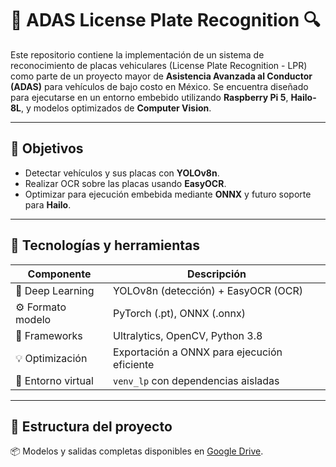 # 🚗 ADAS License Plate Recognition 🔍

Este repositorio contiene la implementación de un sistema de reconocimiento de placas vehiculares (License Plate Recognition - LPR) como parte de un proyecto mayor de **Asistencia Avanzada al Conductor (ADAS)** para vehículos de bajo costo en México. Se encuentra diseñado para ejecutarse en un entorno embebido utilizando **Raspberry Pi 5**, **Hailo-8L**, y modelos optimizados de **Computer Vision**.

---

## 📌 Objetivos

- Detectar vehículos y sus placas con **YOLOv8n**.
- Realizar OCR sobre las placas usando **EasyOCR**.
- Optimizar para ejecución embebida mediante **ONNX** y futuro soporte para **Hailo**.

---

## 🧠 Tecnologías y herramientas

| Componente          | Descripción                                    |
|---------------------|------------------------------------------------|
| 🧠 Deep Learning     | YOLOv8n (detección) + EasyOCR (OCR)            |
| ⚙️ Formato modelo     | PyTorch (.pt), ONNX (.onnx)                    |
| 🧪 Frameworks        | Ultralytics, OpenCV, Python 3.8                |
| 💡 Optimización      | Exportación a ONNX para ejecución eficiente    |
| 🐍 Entorno virtual   | `venv_lp` con dependencias aisladas            |

---

## 📂 Estructura del proyecto


📦 Modelos y salidas completas disponibles en [Google Drive](https://drive.google.com/drive/folders/13_CpJapaFlLDJLbMZGVGB3qp5Audu1Ic?usp=sharing).


